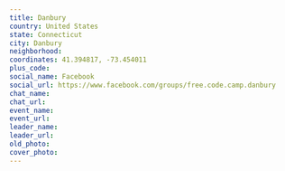 ```yaml
---
title: Danbury
country: United States
state: Connecticut
city: Danbury
neighborhood: 
coordinates: 41.394817, -73.454011
plus_code:
social_name: Facebook
social_url: https://www.facebook.com/groups/free.code.camp.danbury
chat_name:
chat_url:
event_name:
event_url:
leader_name:
leader_url:
old_photo: 
cover_photo:
---
```

